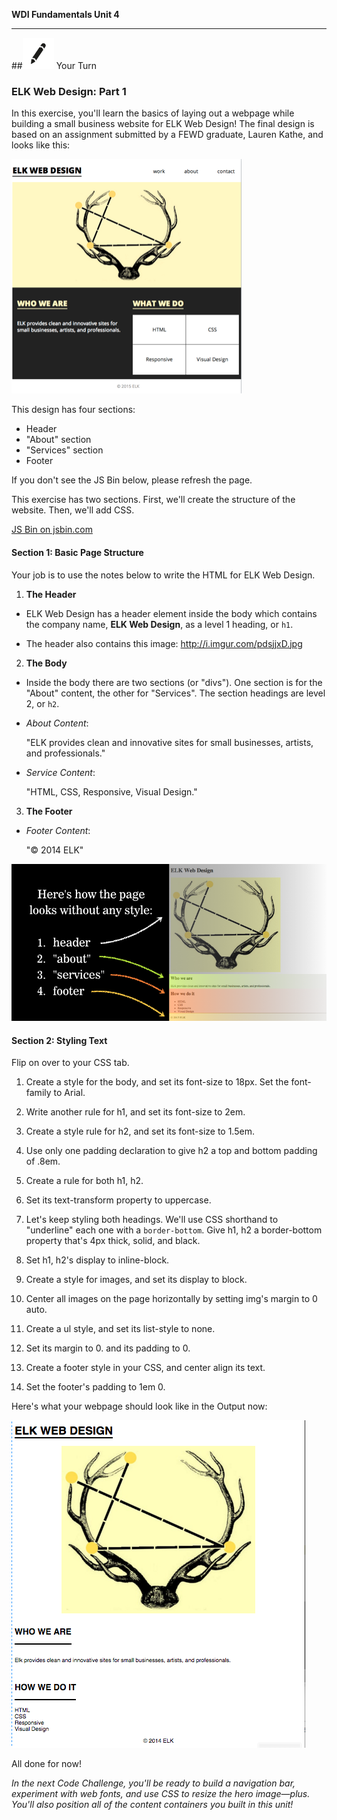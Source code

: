**WDI Fundamentals Unit 4**

---

##![Your Turn](../assets/exercise.png) Your Turn

### ELK Web Design: Part 1

In this exercise, you'll learn the basics of laying out a webpage while building a small business website for ELK Web Design! The final design is based on an assignment submitted by a FEWD graduate, Lauren Kathe, and looks like this:

![](../assets/elkwebdesign/elkwebdesign.png)

This design has four sections:

* Header
* "About" section
* "Services" section
* Footer

If you don't see the JS Bin below, please refresh the page.

This exercise has two sections. First, we'll create the structure of the website. Then, we'll add CSS. 

<a class="jsbin-embed" href="http://jsbin.com/guviweg/embed?html&height=600px">JS Bin on jsbin.com</a><script src="http://static.jsbin.com/js/embed.min.js?3.35.12"></script>

#### Section 1: Basic Page Structure
Your job is to use the notes below to write the HTML for ELK Web Design.

1) **The Header**
  * ELK Web Design has a header element inside the body which contains the company name, **ELK Web Design**, as a level 1 heading, or `h1`.

  * The header also contains this image: http://i.imgur.com/pdsjjxD.jpg

2) **The Body**
  * Inside the body there are two sections (or "divs"). One section is for the "About" content, the other for "Services". The section headings are level 2, or `h2`.

  * _About Content_:

    "ELK provides clean and innovative sites for small businesses, artists, and professionals."

  * _Service Content_:

    "HTML, CSS, Responsive, Visual Design."

3) **The Footer**
  
  * _Footer Content_:

    "&copy; 2014 ELK"

![](../assets/elkwebdesign/elkheader.png)

#### Section 2: Styling Text

Flip on over to your CSS tab.

1) Create a style for the body, and set its font-size to 18px. Set the font-family to Arial.

2) Write another rule for h1, and set its font-size to 2em.

3) Create a style rule for h2, and set its font-size to 1.5em.

4) Use only one padding declaration to give h2 a top and bottom padding of .8em.

5) Create a rule for both h1, h2.

6) Set its text-transform property to uppercase.

7) Let's keep styling both headings. We'll use CSS shorthand to "underline" each one with a `border-bottom`. Give h1, h2 a border-bottom property that's 4px thick, solid, and black.

8) Set h1, h2's display to inline-block.

9) Create a style for images, and set its display to block.

10) Center all images on the page horizontally by setting img's margin to 0 auto.

11) Create a ul style, and set its list-style to none.

12) Set its margin to 0. and its padding to 0.

13) Create a footer style in your CSS, and center align its text.

14) Set the footer's padding to 1em 0.

Here's what your webpage should look like in the Output now:

![](/assets/elkwebdesign/elkchapter5.png)

All done for now!

*In the next Code Challenge, you'll be ready to build a navigation bar, experiment with web fonts, and use CSS to resize the hero image—plus. You'll also position all of the content containers you built in this unit!*
